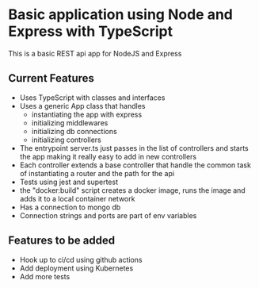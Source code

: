 # Basic application using Node and Express with TypeScript

This is a basic REST api app for NodeJS and Express


## Current Features

- Uses TypeScript with classes and interfaces
- Uses a generic App class that handles 
    - instantiating the app with express
    - initializing middlewares
    - initializing db connections
    - initializing controllers
- The entrypoint server.ts just passes in the list of controllers and starts the app making it really easy to add in new controllers
- Each controller extends a base controller that handle the common task of instantiating a router and the path for the api
- Tests using jest and supertest
- the "docker:build" script creates a docker image, runs the image and adds it to a local container network
- Has a connection to mongo db 
- Connection strings and ports are part of env variables


## Features to be added
- Hook up to ci/cd using github actions
- Add deployment using Kubernetes
- Add more tests


